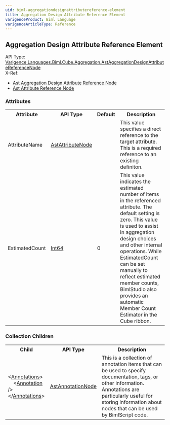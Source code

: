 ```yaml
---
uid: biml-aggregationdesignattributereference-element
title: Aggregation Design Attribute Reference Element
varigenceProduct: Biml Language
varigenceArticleType: Reference
---
```

## Aggregation Design Attribute Reference Element<div class="AssemblyInfoGroup"><div class="CrossReferenceGroup"><div class="CrossReferenceHeader">API Type:</div><div class="CrossReferenceValue"><a href="../api-reference/Varigence.Languages.Biml.Cube.Aggregation.AstAggregationDesignAttributeReferenceNode.html">Varigence.Languages.Biml.Cube.Aggregation.AstAggregationDesignAttributeReferenceNode</a></div></div><div class="CrossReferenceGroup"><div class="CrossReferenceHeader">X-Ref:</div><ul class="xrefRow"><li><a class='xref' href ="Varigence.Languages.Biml.Cube.Aggregation.AstAggregationDesignAttributeReferenceNode.html">Ast Aggregation Design Attribute Reference Node</a></li><li><a class='xref' href ="Varigence.Languages.Biml.Dimension.AstAttributeReferenceNode.html">Ast Attribute Reference Node</a></li></ul></div></div><div class="AttributeGroup"><h3>Attributes</h3><table id="AttributeList" class="AttributeList"><tbody><tr><th class="AttributeNameColumnHeader">Attribute</th><th class="AttributeTypeColumnHeader">API Type</th><th class="AttributeDefaultColumnHeader">Default</th><th class="AttributeSummaryColumnHeader">Description</th></tr><tr class="ad0"><td class="AttributeName">AttributeName</td><td class="AttributeType"><a href="../api-reference/Varigence.Languages.Biml.Dimension.AstAttributeNode.html">AstAttributeNode</a></td><td class="AttributeDefault">&nbsp;</td><td class="AttributeSummary"><div class ="SummaryItem">This value specifies a direct reference to the target attribute. This is a required reference to an existing definiton.</div></td></tr><tr class="ad1"><td class="AttributeName">EstimatedCount</td><td class="AttributeType"><a href="https://msdn.microsoft.com/en-us/library/System.Int64.aspx">Int64</a></td><td class="AttributeDefault">0</td><td class="AttributeSummary"><div class ="SummaryItem">This value indicates the estimated number of items in the referenced attribute. The default setting is zero. This value is used to assist in aggregation design choices and other internal operations. While EstimatedCount can be set manually to reflect estimated member counts, BimlStudio also provides an automatic Member Count Estimator in the Cube ribbon. </div></td></tr></tbody></table></div><div class="ChildGroup">### Collection Children<table id="ChildList" class="ChildList"><tbody><tr><th class="ChildNameColumnHeader">Child</th><th class="ChildTypeColumnHeader">API Type</th><th class="ChildSummaryColumnHeader">Description</th></tr><tr class="cd0"><td class="ChildName"><span class="punc">&lt;</span><a href=Varigence.Languages.Biml.AstNode_Annotations.html">Annotations</a><span class="punc">&gt;</span><br />&nbsp;&nbsp;&nbsp;&nbsp;<span class="punc">&lt;</span><a href=Varigence.Languages.Biml.AstAnnotationNode.html">Annotation</a> <span class="punc">/&gt;</span><br /><span class="punc">&lt;/</span><a href=Varigence.Languages.Biml.AstNode_Annotations.html">Annotations</a><span class="punc">&gt;</span></td><td class="ChildType"><a href="../api-reference/Varigence.Languages.Biml.AstAnnotationNode.html">AstAnnotationNode</a></td><td class="ChildSummary"><div class ="SummaryItem">This is a collection of annotation items that can be used to specify documentation, tags, or other information.  Annotations are particularly useful for storing information about nodes that can be used by BimlScript code. </div></td></tr></tbody></table></div>